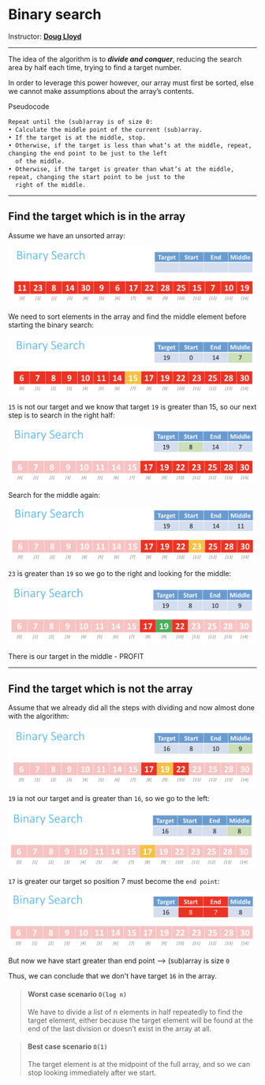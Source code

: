 # Binary search

Instructor: **[Doug Lloyd](https://github.com/dlloyd09)**

---

The idea of the algorithm is to **_divide and conquer_**, reducing the search area by half each time, trying to find
a target number.

In order to leverage this power however, our array must first be sorted, else we cannot make assumptions about
the array’s contents.

Pseudocode

```
Repeat until the (sub)array is of size 0:
• Calculate the middle point of the current (sub)array.
• If the target is at the middle, stop.
• Otherwise, if the target is less than what’s at the middle, repeat, changing the end point to be just to the left
  of the middle.
• Otherwise, if the target is greater than what’s at the middle, repeat, changing the start point to be just to the
  right of the middle.
```
---

## Find the target which is in the array

Assume we have an unsorted array:

<img src="img/07.png" alt="1">

We need to sort elements in the array and find the middle element before starting the binary search:

<img src="img/08.png" alt="2">

`15` is not our target and we know that target `19` is greater than 15, so our next step is to search in the right half:

<img src="img/09.png" alt="3">

Search for the middle again:

<img src="img/10.png" alt="4">

`23` is greater than `19` so we go to the right and looking for the middle:

<img src="img/11.png" alt="5">

There is our target in the middle - PROFIT

---

## Find the target which is not the array

Assume that we already did all the steps with dividing and now almost done with the algorithm:

<img src="img/12.png" alt="6">

`19` ia not our target and is greater than `16`, so we go to the left:

<img src="img/13.png" alt="7">

`17` is greater our target so position 7 must become the `end point`:

<img src="img/14.png" alt="8">

But now we have start greater than end point --> (sub)array is size `0`

Thus, we can conclude that we don't have target `16` in the array.

> #### Worst case scenario `O(log n)`
> We have to divide a list of n elements in half repeatedly to find the target element, either because the target
> element will be found at the end of the last division or doesn’t exist in the array at all.

> #### Best case scenario `Ω(1)`
> The target element is at the midpoint of the full array, and so we can stop looking immediately after we start.
